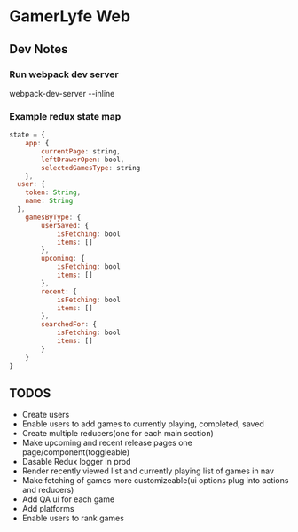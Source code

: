 # GamerLyfe Web
## Dev Notes
### Run webpack dev server
webpack-dev-server --inline

### Example redux state map
```javascript
state = {
	app: {
		currentPage: string,
		leftDrawerOpen: bool,
		selectedGamesType: string
	},
  user: {
    token: String,
    name: String
  },
	gamesByType: {
		userSaved: {
			isFetching: bool
			items: []
		},
		upcoming: {
			isFetching: bool
			items: []
		},
		recent: {
			isFetching: bool
			items: []
		},
		searchedFor: {
			isFetching: bool
			items: []
		}
	}
}
```


## TODOS
* Create users
* Enable users to add games to currently playing, completed, saved
* Create multiple reducers(one for each main section)
* Make upcoming and recent release pages one page/component(toggleable)
* Dasable Redux logger in prod
* Render recently viewed list and currently playing list of games in nav
* Make fetching of games more customizeable(ui options plug into actions and reducers)
* Add QA ui for each game
* Add platforms
* Enable users to rank games

